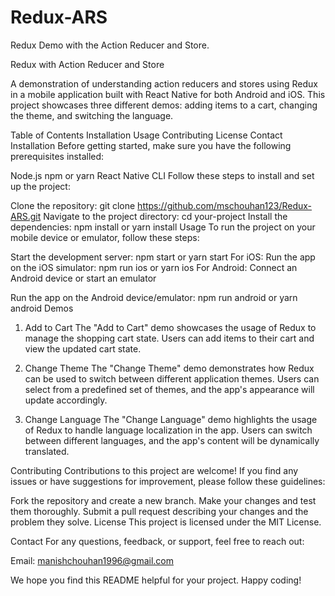 # Redux-ARS
Redux Demo with the Action Reducer and Store. 

Redux with Action Reducer and Store

A demonstration of understanding action reducers and stores using Redux in a mobile application built with React Native for both Android and iOS. This project showcases three different demos: adding items to a cart, changing the theme, and switching the language.

Table of Contents
Installation
Usage
Contributing
License
Contact
Installation
Before getting started, make sure you have the following prerequisites installed:

Node.js
npm or yarn
React Native CLI
Follow these steps to install and set up the project:

Clone the repository: git clone https://github.com/mschouhan123/Redux-ARS.git
Navigate to the project directory: cd your-project
Install the dependencies: npm install or yarn install
Usage
To run the project on your mobile device or emulator, follow these steps:

Start the development server: npm start or yarn start
For iOS:
Run the app on the iOS simulator: npm run ios or yarn ios
For Android:
Connect an Android device or start an emulator

Run the app on the Android device/emulator: npm run android or yarn android
Demos

1. Add to Cart
The "Add to Cart" demo showcases the usage of Redux to manage the shopping cart state. Users can add items to their cart and view the updated cart state.

2. Change Theme
The "Change Theme" demo demonstrates how Redux can be used to switch between different application themes. Users can select from a predefined set of themes, and the app's appearance will update accordingly.

3. Change Language
The "Change Language" demo highlights the usage of Redux to handle language localization in the app. Users can switch between different languages, and the app's content will be dynamically translated.

Contributing
Contributions to this project are welcome! If you find any issues or have suggestions for improvement, please follow these guidelines:

Fork the repository and create a new branch.
Make your changes and test them thoroughly.
Submit a pull request describing your changes and the problem they solve.
License
This project is licensed under the MIT License.

Contact
For any questions, feedback, or support, feel free to reach out:

Email: manishchouhan1996@gmail.com

We hope you find this README helpful for your project. Happy coding!
